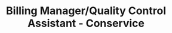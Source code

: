 ---
title: Billing Manager/Quality Control Assistant - Conservice
excerpt: Working as a billing manager, I acted as the primary point of contact for a portfolio of properties. I successfully managed the portfolio and made sure that billing was completed in a timely and accurate manner each month. I also assisted in quality control of other team members' work.
priority: 0.7
categories: experiences
background-image: ConserviceLogo.jpg
tags:
    - Excel
    - VBA/Macros
#date/lastmod are optional
#date: 2020-12-10 21:56:50 -0700
#lastmod: 2020-12-10 21:56:50 -0700
---